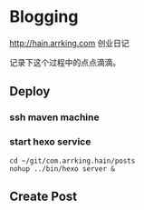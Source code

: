 # Blogging 

http://hain.arrking.com 创业日记

记录下这个过程中的点点滴滴。


## Deploy

### ssh maven machine

### start hexo service
```
cd ~/git/com.arrking.hain/posts
nohup ../bin/hexo server & 
```

## Create Post
